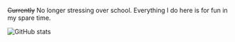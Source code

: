 ~~Currently~~ No longer stressing over school. Everything I do here is for fun in my spare time.

![GitHub stats](https://github-readme-stats.vercel.app/api/top-langs/?username=Blackgaurd&layout=compact&langs_count=4)
